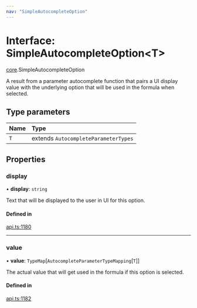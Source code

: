 ```yaml
---
nav: "SimpleAutocompleteOption"
---
```

# Interface: SimpleAutocompleteOption<T\>

[core](../modules/core.md).SimpleAutocompleteOption

A result from a parameter autocomplete function that pairs a UI display value with
the underlying option that will be used in the formula when selected.

## Type parameters

| Name | Type |
| :------ | :------ |
| `T` | extends `AutocompleteParameterTypes` |

## Properties

### display

• **display**: `string`

Text that will be displayed to the user in UI for this option.

#### Defined in

[api.ts:1180](https://github.com/coda/packs-sdk/blob/main/api.ts#L1180)

___

### value

• **value**: `TypeMap`[`AutocompleteParameterTypeMapping`[`T`]]

The actual value that will get used in the formula if this option is selected.

#### Defined in

[api.ts:1182](https://github.com/coda/packs-sdk/blob/main/api.ts#L1182)
